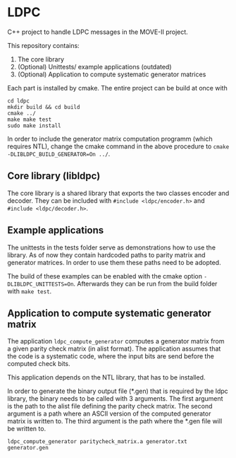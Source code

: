 # LDPC
C++ project to handle LDPC messages in the MOVE-II project.

This repository contains:
1. The core library
2. (Optional) Unittests/ example applications (outdated)
3. (Optional) Application to compute systematic generator matrices

Each part is installed by cmake. The entire project can be build at once with
````
cd ldpc
mkdir build && cd build
cmake ../
make make test
sudo make install
````

In order to include the generator matrix computation programm (which requires
NTL), change the cmake command in the above procedure to
`cmake -DLIBLDPC_BUILD_GENERATOR=On ../`.

## Core library (libldpc) ##
The core library is a shared library that exports the two classes encoder and
decoder. They can be included with `#include <ldpc/encoder.h>` and
`#include <ldpc/decoder.h>`.

## Example applications
The unittests in the tests folder serve as demonstrations how to use the
library. As of now they contain hardcoded paths to parity matrix and generator
matrices. In order to use them these paths need to be adopted.

The build of these examples can be enabled with the cmake option
`-DLIBLDPC_UNITTESTS=On`. Afterwards they can be run from the build folder with
`make test`.

## Application to compute systematic generator matrix
The application `ldpc_compute_generator` computes a generator matrix from a
given parity check matrix (in alist format). The application assumes that the
code is a systematic code, where the input bits are send before the computed
check bits.

This application depends on the NTL library, that has to be installed.

In order to generate the binary output file (*.gen) that is required by the ldpc
library, the binary needs to be called with 3 arguments. The first argument is
the path to the alist file defining the parity check matrix. The second argument
is a path where an ASCII version of the computed generator matrix is written to.
The third argument is the path where the *.gen file will be written to.

````
ldpc_compute_generator paritycheck_matrix.a generator.txt generator.gen
````

